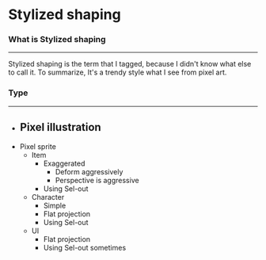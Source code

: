 # Stylized shaping
### What is Stylized shaping
---
Stylized shaping is the term that I tagged, because I didn't know what else to call it. To summarize, It's a trendy style what I see from pixel art.

### Type
---
- Pixel illustration
	- 
- Pixel sprite
	- Item
		- Exaggerated
			- Deform aggressively
			- Perspective is aggressive
		- Using Sel-out
	- Character
		- Simple
		- Flat projection
		- Using Sel-out
	- UI
		- Flat projection
		- Using Sel-out sometimes